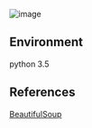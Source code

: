 ![image](https://cloud.githubusercontent.com/assets/10692276/20646519/75c75b92-b4b5-11e6-9d08-2b729638cf85.png)


## Environment
python 3.5

## References
[BeautifulSoup](http://beautiful-soup-4.readthedocs.io/en/latest/)

